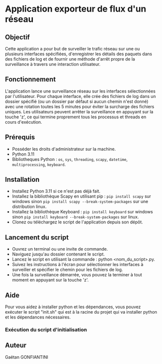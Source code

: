 # Application exporteur de flux d'un réseau

## Objectif

Cette application a pour but de surveiller le trafic réseau sur une ou plusieurs interfaces spécifiées, d'enregistrer les détails des paquets dans des fichiers de log et de fournir une méthode d'arrêt propre de la surveillance à travers une interaction utilisateur.

## Fonctionnement

L'application lance une surveillance réseau sur les interfaces sélectionnées par l'utilisateur. Pour chaque interface, elle crée des fichiers de log dans un dossier spécifié (ou un dossier par défaut si aucun chemin n'est donné) avec une rotation toutes les 5 minutes pour éviter la surcharge des fichiers uniques. Les utilisateurs peuvent arrêter la surveillance en appuyant sur la touche 'z', ce qui termine proprement tous les processus et threads en cours d'exécution.

## Prérequis

- Posséder les droits d'administrateur sur la machine.
- Python 3.11
- Bibliotheques Python : `os`, `sys`, `threading`, `scapy`, `datetime`, `multiprocessing`, `keyboard`.

## Installation

- Installez Python 3.11 si ce n'est pas déjà fait.
- Installez la bibliothèque Scapy en utilisant pip : `pip install scapy` sur windows sinon `pip install scapy --break-system-packages` sur une distribution linux.
- Installez la bibliothèque Keyboard : `pip install keyboard` sur windows sinon `pip install keyboard --break-system-packages` sur linux.
- Clonez ou téléchargez le script de l'application depuis son dépôt.

## Lancement du script

- Ouvrez un terminal ou une invite de commande.
- Naviguez jusqu'au dossier contenant le script.
- Lancez le script en utilisant la commande : python <nom_du_script>.py.
- Suivez les instructions à l'écran pour sélectionner les interfaces à surveiller et spécifier le chemin pour les fichiers de log.
- Une fois la surveillance démarrée, vous pouvez la terminer à tout moment en appuyant sur la touche 'z'.

## Aide

Pour vous aidez à installer python et les dépendances, vous pouvez exécuter le script "init.sh" qui est à la racine du projet
qui va installer python et les dépendances nécessaires.

### Exécution du script d'initialisation



## Auteur

Gaëtan GONFIANTINI